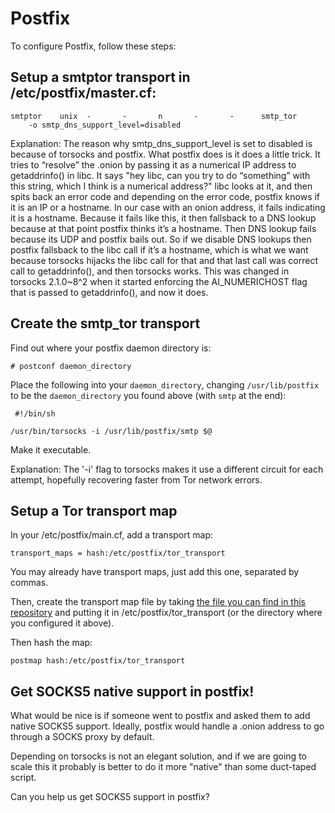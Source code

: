 # Postfix

To configure Postfix, follow these steps:

## Setup a smtptor transport in /etc/postfix/master.cf:

    smtptor    unix  -       -       n       -       -      smtp_tor
        -o smtp_dns_support_level=disabled

Explanation:
The reason why smtp_dns_support_level is set to disabled is because of torsocks and postfix. What postfix does is it does a little trick. It tries to “resolve” the .onion by passing it as a numerical IP address to getaddrinfo() in libc. It says "hey libc, can you try to do “something” with this string, which I think is a numerical address?" libc looks at it, and then spits back an error code and depending on the error code, postfix knows if it is an IP or a hostname. In our case with an onion address, it fails indicating it is a hostname. Because it fails like this, it then fallsback to a DNS lookup because at that point postfix thinks it’s a hostname. Then DNS lookup fails because its UDP and postfix bails out. So if we disable DNS lookups then postfix fallsback to the libc call if it’s a hostname, which is what we want because torsocks hijacks the libc call for that and that last call was correct call to getaddrinfo(), and then torsocks works. This was changed in torsocks 2.1.0~8^2 when it started enforcing the AI_NUMERICHOST flag that is passed to getaddrinfo(), and now it does.

## Create the smtp_tor transport

Find out where your postfix daemon directory is:

    # postconf daemon_directory

Place the following into your `daemon_directory`, changing `/usr/lib/postfix` to be the `daemon_directory` you found above (with `smtp` at the end):

     #!/bin/sh

    /usr/bin/torsocks -i /usr/lib/postfix/smtp $@

Make it executable. 

Explanation: The '-i' flag to torsocks makes it use a different circuit for each attempt, hopefully recovering faster from Tor network errors.

## Setup a Tor transport map

In your /etc/postfix/main.cf, add a transport map:

    transport_maps = hash:/etc/postfix/tor_transport

You may already have transport maps, just add this one, separated by commas.

Then, create the transport map file by taking [the file you can find in this repository](tor_transport) and putting it in /etc/postfix/tor_transport (or the directory where you configured it above).

Then hash the map:

    postmap hash:/etc/postfix/tor_transport

## Get SOCKS5 native support in postfix!

What would be nice is if someone went to postfix and asked them to add native SOCKS5 support. Ideally, postfix would handle a .onion address to go through a SOCKS proxy by default.

Depending on torsocks is not an elegant solution, and if we are going to scale this it probably is better to do it more "native" than some duct-taped script.

Can you help us get SOCKS5 support in postfix?
